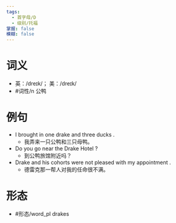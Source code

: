 ```yaml
---
tags:
  - 首字母/D
  - 级别/托福
掌握: false
模糊: false
---
```

# 词义
- 英：/dreɪk/； 美：/dreɪk/
- #词性/n  公鸭
# 例句
- I brought in one drake and three ducks .
	- 我弄来一只公鸭和三只母鸭。
- Do you go near the Drake Hotel ?
	- 到公鸭旅馆附近吗？
- Drake and his cohorts were not pleased with my appointment .
	- 德雷克那一帮人对我的任命很不满。
# 形态
- #形态/word_pl drakes
